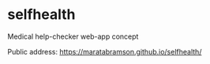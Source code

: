 # selfhealth
Medical help-checker web-app concept

Public address:
https://maratabramson.github.io/selfhealth/
